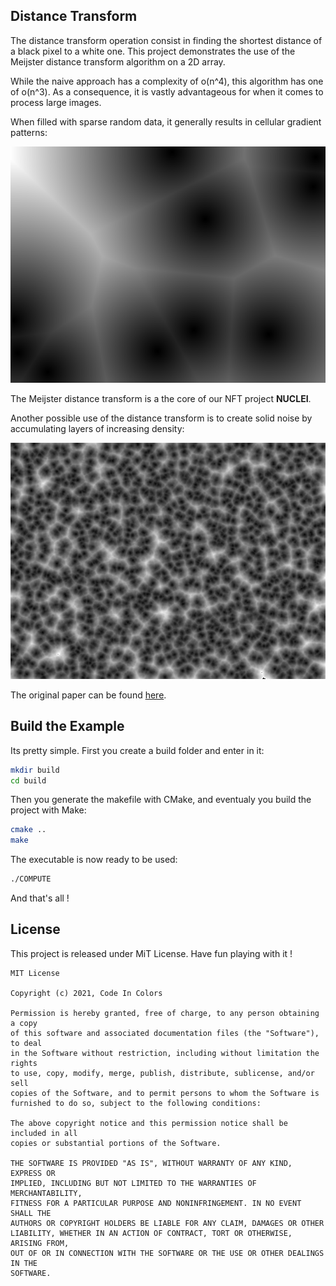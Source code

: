## Distance Transform

The distance transform operation consist in finding the shortest distance of a black pixel to a white one. This project demonstrates the use of the Meijster distance transform algorithm on a 2D array.  
 
While the naive approach has a complexity of o(n^4), this algorithm has one of o(n^3). As a consequence, it is vastly advantageous for when it comes to process large images.  

When filled with sparse random data, it generally results in cellular gradient patterns:  

<p align="center">
  <img src="https://github.com/CodeInColors/DistanceTransform/blob/main/example.png"/>
</p>

The Meijster distance transform is a the core of our NFT project __NUCLEI__.  

Another possible use of the distance transform is to create solid noise by accumulating layers of increasing density:

<p align="center">
  <img src="https://github.com/CodeInColors/DistanceTransform/blob/main/noise.png"/>
</p>

The original paper can be found [here](http://citeseerx.ist.psu.edu/viewdoc/download?doi=10.1.1.476.4863&rep=rep1&type=pdf).

## Build the Example

Its pretty simple. First you create a build folder and enter in it:

```sh
mkdir build 
cd build
```
Then you generate the makefile with CMake, and eventualy you build the project with Make: 

```sh
cmake ..
make
```
The executable is now ready to be used:

```sh
./COMPUTE
```

And that's all !

## License

This project is released under MiT License. Have fun playing with it !

```
MIT License

Copyright (c) 2021, Code In Colors

Permission is hereby granted, free of charge, to any person obtaining a copy
of this software and associated documentation files (the "Software"), to deal
in the Software without restriction, including without limitation the rights
to use, copy, modify, merge, publish, distribute, sublicense, and/or sell
copies of the Software, and to permit persons to whom the Software is
furnished to do so, subject to the following conditions:

The above copyright notice and this permission notice shall be included in all
copies or substantial portions of the Software.

THE SOFTWARE IS PROVIDED "AS IS", WITHOUT WARRANTY OF ANY KIND, EXPRESS OR
IMPLIED, INCLUDING BUT NOT LIMITED TO THE WARRANTIES OF MERCHANTABILITY,
FITNESS FOR A PARTICULAR PURPOSE AND NONINFRINGEMENT. IN NO EVENT SHALL THE
AUTHORS OR COPYRIGHT HOLDERS BE LIABLE FOR ANY CLAIM, DAMAGES OR OTHER
LIABILITY, WHETHER IN AN ACTION OF CONTRACT, TORT OR OTHERWISE, ARISING FROM,
OUT OF OR IN CONNECTION WITH THE SOFTWARE OR THE USE OR OTHER DEALINGS IN THE
SOFTWARE.
```
